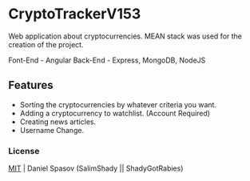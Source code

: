 # CryptoTrackerV153

Web application about cryptocurrencies.
MEAN stack was used for the creation of the project.

Font-End - Angular
Back-End - Express, MongoDB, NodeJS

## Features
- Sorting the cryptocurrencies by whatever criteria you want.
- Adding a cryptocurrency to watchlist. (Account Required)
- Creating news articles.
- Username Change.

### License
[MIT](https://github.com/DanielSpasov/Crypto-Tracker-v153/blob/main/LICENSE) | Daniel Spasov (SalimShady || ShadyGotRabies)